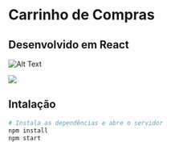 # Carrinho de Compras
## Desenvolvido em React

![Alt Text](https://media.giphy.com/media/d3cIxiUbUf62TV5CZm/giphy.gif)

![](name-of-giphy.gif)

## Intalação

``` bash
# Instala as dependências e abre o servidor
npm install
npm start


